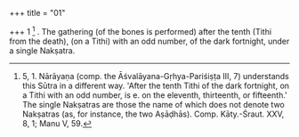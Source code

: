 +++
title = "01"

+++
1 [^1] . The gathering (of the bones is performed) after the tenth (Tithi from the death), (on a Tithi) with an odd number, of the dark fortnight, under a single Nakṣatra.


[^1]:  5, 1. Nārāyaṇa (comp. the Āśvalāyana-Gṛhya-Pariśiṣṭa III, 7) understands this Sūtra in a different way. 'After the tenth Tithi of the dark fortnight, on a Tithi with an odd number, is e. on the eleventh, thirteenth, or fifteenth.' The single Nakṣatras are those the name of which does not denote two Nakṣatras (as, for instance, the two Aṣāḍhās). Comp. Kāty.-Śraut. XXV, 8, 1; Manu V, 59.
